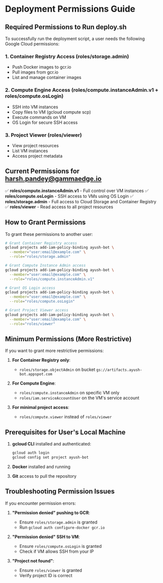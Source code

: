# Deployment Permissions Guide

## Required Permissions to Run deploy.sh

To successfully run the deployment script, a user needs the following Google Cloud permissions:

### 1. **Container Registry Access** (roles/storage.admin)
- Push Docker images to gcr.io
- Pull images from gcr.io
- List and manage container images

### 2. **Compute Engine Access** (roles/compute.instanceAdmin.v1 + roles/compute.osLogin)
- SSH into VM instances
- Copy files to VM (gcloud compute scp)
- Execute commands on VM
- OS Login for secure SSH access

### 3. **Project Viewer** (roles/viewer)
- View project resources
- List VM instances
- Access project metadata

## Current Permissions for harsh.pandey@gammaedge.io

✅ **roles/compute.instanceAdmin.v1** - Full control over VM instances
✅ **roles/compute.osLogin** - SSH access to VMs using OS Login
✅ **roles/storage.admin** - Full access to Cloud Storage and Container Registry
✅ **roles/viewer** - Read access to all project resources

## How to Grant Permissions

To grant these permissions to another user:

```bash
# Grant Container Registry access
gcloud projects add-iam-policy-binding ayush-bot \
  --member="user:email@example.com" \
  --role="roles/storage.admin"

# Grant Compute Instance Admin access
gcloud projects add-iam-policy-binding ayush-bot \
  --member="user:email@example.com" \
  --role="roles/compute.instanceAdmin.v1"

# Grant OS Login access
gcloud projects add-iam-policy-binding ayush-bot \
  --member="user:email@example.com" \
  --role="roles/compute.osLogin"

# Grant Project Viewer access
gcloud projects add-iam-policy-binding ayush-bot \
  --member="user:email@example.com" \
  --role="roles/viewer"
```

## Minimum Permissions (More Restrictive)

If you want to grant more restrictive permissions:

1. **For Container Registry only**:
   - `roles/storage.objectAdmin` on bucket `gs://artifacts.ayush-bot.appspot.com`

2. **For Compute Engine**:
   - `roles/compute.instanceAdmin` on specific VM only
   - `roles/iam.serviceAccountUser` on the VM's service account

3. **For minimal project access**:
   - `roles/compute.viewer` instead of `roles/viewer`

## Prerequisites for User's Local Machine

1. **gcloud CLI** installed and authenticated:
   ```bash
   gcloud auth login
   gcloud config set project ayush-bot
   ```

2. **Docker** installed and running

3. **Git** access to pull the repository

## Troubleshooting Permission Issues

If you encounter permission errors:

1. **"Permission denied" pushing to GCR**:
   - Ensure `roles/storage.admin` is granted
   - Run `gcloud auth configure-docker gcr.io`

2. **"Permission denied" SSH to VM**:
   - Ensure `roles/compute.osLogin` is granted
   - Check if VM allows SSH from your IP

3. **"Project not found"**:
   - Ensure `roles/viewer` is granted
   - Verify project ID is correct